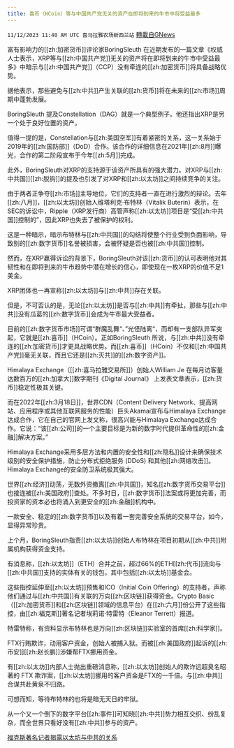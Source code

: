 ```yaml
---
title: 喜币（HCoin）等与中国共产党无关的资产在即将到来的牛市中将受益最多
---
```

`11/12/2023 11:40 AM UTC 喜马拉雅农场新西兰站` [轉載自GNews](https://gnews.org/articles/1965966)

富有影响力的[[zh:加密货币]]评论家BoringSleuth 在近期发布的一篇文章《权威人士表示，XRP等与[[zh:中国共产党]]无关的资产将在即将到来的牛市中受益最多》中暗示与[[zh:中国共产党]]（CCP）没有牵连的[[zh:加密货币]]将具备战略优势。
 
据他表示，那些避免与[[zh:中共]]产生关联的[[zh:货币]]将在未来的[[zh:市场]]周期中蓬勃发展。
 
BoringSleuth 提及Constellation（DAG）就是一个典型例子。他还指出XRP是另一个处于良好位置的资产。
 
值得一提的是，Constellation与[[zh:美国空军]]有着紧密的关系，这一关系始于2019年的[[zh:国防部]]（DoD）合作。该合作的详细信息在2021年[[zh:8月]]曝光，合作的第二阶段宣布于今年[[zh:5月]]完成。
 
此外，BoringSleuth对XRP的支持源于该资产所具有的强大潜力。对XRP与[[zh:中共国]][[zh:脱钩]]的提及也引发了对XRP和[[zh:以太坊]]之间持续竞争的关注。
 
由于两者正争夺[[zh:市场]]主导地位，它们的支持者一直在进行激烈的辩论。去年[[zh:八月]]，[[zh:以太坊]]创始人维塔利克·布特林（Vitalik Buterin）表示，在SEC的诉讼中，Ripple（XRP发行商）高管声称[[zh:以太坊]]项目是“受[[zh:中共国]]控制的”，因此XRP也失去了被保护的权利。
 
这是一种暗示，暗示布特林与[[zh:中共国]]的勾结将使整个行业受到负面影响，导致别的[[zh:数字货币]]名誉被损害，会被怀疑是否也被[[zh:中共国]]控制。
 
然而，在XRP赢得诉讼的背景下，BoringSleuth对该[[zh:货币]]的认可表明他对其韧性和在即将到来的牛市趋势中潜在增长的信心，即使现在一枚XRP的价值不足1美金。
 
XRP团体也一再宣称[[zh:以太坊]]与[[zh:中共]]存在关联。
 
但是，不可否认的是，无论[[zh:以太坊]]是否与[[zh:中共]]有牵扯，那些与[[zh:中共]]没有瓜葛的[[zh:数字货币]]会成为牛市最大受益者。
 
目前的[[zh:数字货币市场]]可谓“群魔乱舞“、”光怪陆离“，而却有一支部队异军突起，它就是[[zh:喜币]]（HCoin）。正如BoringSleuth 所说，与[[zh:中共]]没有牵连的[[zh:加密货币]]才更具战略优势。而[[zh:喜币]]（HCoin）不仅和[[zh:中国共产党]]毫无关联，而且它还是[[zh:灭共]]的[[zh:数字资产]]。
 
Himalaya Exchange（[[zh:喜马拉雅交易所]]）创始人William Je 在每月访客量达数百万的[[zh:加拿大]]数字期刊《Digital Journal》 上发表文章表示，[[zh:货币]]稳定性极其关键。
 
而在2022年[[zh:3月18日]]，世界CDN（Content Delivery Network、提高网站、应用程序或其他互联网服务的性能）巨头Akamai宣布与Himalaya Exchange达成合作，它在自己的官网上发文称，很高兴能与Himalaya Exchange达成合作。它说：“该[[zh:公司]]的一个主要目标是为新的数字时代提供革命性的[[zh:金融]]解决方案。”
 
Himalaya Exchange采用多层方法和内置的安全性和[[zh:隐私]]设计来确保技术级别的安全保护措施，防止分布式拒绝服务 (DDoS) 和其他[[zh:网络攻击]]。Himalaya Exchange的安全防卫系统极其强大。
 
世界[[zh:经济]]动荡，无数外资撤离[[zh:中共国]]，知名[[zh:数字货币交易平台]]也接连被[[zh:美国政府]]查处。不多时日，[[zh:数字货币]]法案或将更加完善，而投资家的资本必也将涌入到更安全的[[zh:金融]]机构中。
 
一款安全、稳定的[[zh:数字货币]]以及有着一套完善安全系统的交易平台，如今，显得异常珍贵。
 
上个月，BoringSleuth指责[[zh:以太坊]]创始人布特林在项目初期从[[zh:中共]]附属机构获得资金支持。
 
有消息称，[[zh:以太坊]]（ETH）合并之前，超过66%的ETH[[zh:代币]]流向与[[zh:中共国]]支持的实体有关的钱包，其中包括[[zh:以太坊]]基金会。
 
这些指控延伸至[[zh:以太坊]]预售和ICO（Initial Coin Offering）的支持者，声称他们通过与[[zh:中共国]]有关联的万向[[zh:区块链]]获得资金。Crypto Basic（[[zh:加密货币]]和[[zh:区块链]]领域的信息平台）在[[zh:六月]]份公开了这些指控，由[[zh:福克斯]]著名记者埃莉诺·特雷特（Eleanor Terrett）报道。
 
特雷特称，有资料显示布特林也是万向[[zh:区块链]]实验室的首席[[zh:科学家]]。
 
FTX行贿欺诈，动用客户资金，创始人被捕入狱。而被[[zh:美国政府]]起诉的[[zh:币安]][[zh:赵长鹏]]涉嫌帮FTX挪用资金。
 
有[[zh:以太坊]]内部人士抛出重磅消息称，[[zh:以太坊]]创始人的欺诈远超臭名昭著的 FTX 欺诈案，[[zh:以太坊]]挪用的客户资金是FTX的一千倍。与[[zh:中共]]合谋共赴黄泉不归路。
 
可想而知，等待布特林的也将是暗无天日的牢狱。
 
从一个又一个倒下的数字平台[[zh:事件]]可知晓[[zh:中共]]势力相互交织、纷乱复杂，而全世界只看好没有[[zh:中共]]参与的资产。

[福克斯著名记者揭露以太坊与中共的关系](https://thecryptobasic.com/2023/06/21/fox-journalist-uncovers-ethereum-founder-buterins-connection-with-prometheum/)
